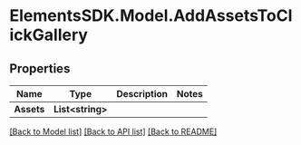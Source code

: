 # ElementsSDK.Model.AddAssetsToClickGallery

## Properties

Name | Type | Description | Notes
------------ | ------------- | ------------- | -------------
**Assets** | **List&lt;string&gt;** |  | 

[[Back to Model list]](../README.md#documentation-for-models) [[Back to API list]](../README.md#documentation-for-api-endpoints) [[Back to README]](../README.md)

